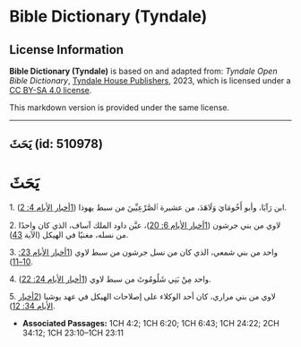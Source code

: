 # Bible Dictionary (Tyndale)

## License Information

**Bible Dictionary (Tyndale)** is based on and adapted from: _Tyndale Open Bible Dictionary_, [Tyndale House Publishers](https://tyndaleopenresources.com/), 2023, which is licensed under a [CC BY-SA 4.0 license](https://creativecommons.org/licenses/by-sa/4.0/legalcode.en).

This markdown version is provided under the same license.



--------------------------------

## يَحَثَ (id: 510978)

يَحَثَ
======

1\. ابن رَآيَا، وأبو أَخُومَايَ وَلَاهَدَ، من عشيرة ٱلصَّرْعِيِّينَ من سبط يهوذا ([1أخبار الأيام 4: 2](https://ref.ly/1Chr4:2)).

2\. لاوي من بني جرشون ([1أخبار الأيام 6: 20](https://ref.ly/1Chr6:20))، عيَّن داود الملك آساف، الذي كان واحدًا من نسله، مغنيًا في الهيكل (الآية [43](https://ref.ly/1Chr6:43)).

3\. واحد من بني شمعي، الذي كان من نسل جرشون من سبط لاوي ([1أخبار الأيام 23: 10–11](https://ref.ly/1Chr23:10-1Chr23:11)).

4\. واحد مِنْ بَنِي شَلُومُوثَ من سبط لاوي ([1أخبار الأيام 24: 22](https://ref.ly/1Chr24:22)).

5\. لاوي من بني مراري، كان أحد الوكلاء على إصلاحات الهيكل في عهد يوشيا ([2أخبار الأيام 34: 12](https://ref.ly/2Chr34:12)).

* **Associated Passages:** 1CH 4:2; 1CH 6:20; 1CH 6:43; 1CH 24:22; 2CH 34:12; 1CH 23:10–1CH 23:11


